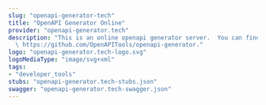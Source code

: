 ```yaml
---
slug: "openapi-generator-tech"
title: "OpenAPI Generator Online"
provider: "openapi-generator.tech"
description: "This is an online openapi generator server.  You can find out more at\
  \ https://github.com/OpenAPITools/openapi-generator."
logo: "openapi-generator.tech-logo.svg"
logoMediaType: "image/svg+xml"
tags:
- "developer_tools"
stubs: "openapi-generator.tech-stubs.json"
swagger: "openapi-generator.tech-swagger.json"
---
```

